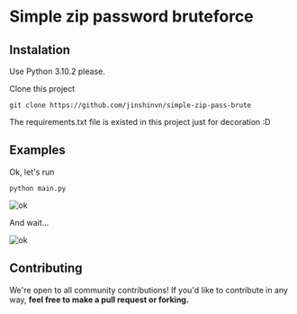 # Simple zip password bruteforce

## Instalation
Use Python 3.10.2 please.

Clone this project
```
git clone https://github.com/jinshinvn/simple-zip-pass-brute
```
The requirements.txt file is existed in this project just for decoration :D

## Examples

Ok, let's run
```
python main.py
```
![ok](https://i.ibb.co/pvRyTR6/image.png)

And wait...

![ok](https://i.ibb.co/C2XRjM3/image.png)

## Contributing

We're open to all community contributions! If you'd like to contribute in any way, **feel free to make a pull request or forking.**